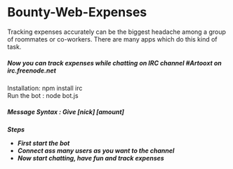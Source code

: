 Bounty-Web-Expenses
===================

Tracking expenses accurately can be the biggest headache among a group of roommates or co-workers. There are many apps which do this kind of task.
<br>

<h5>Now you can track expenses while chatting on IRC channel #Artooxt on irc.freenode.net </h5>

Installation: npm install irc
<br>
Run the bot : node bot.js


<h5> Message Syntax : Give [nick] [amount] <h5>


Steps

<ul>
<li> First start the bot </li>
<li> Connect ass many users as you want to the channel </li>
<li> Now start chatting, have fun and track expenses </li>
</ul>


